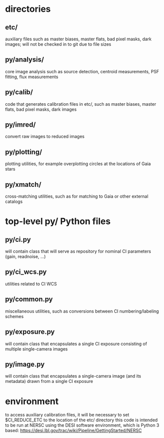 # directories

## etc/
auxiliary files such as master biases, master flats, bad pixel masks, dark images; will not be checked in to git due to file sizes

## py/analysis/
core image analysis such as source detection, centroid measurements, PSF fitting, flux measurements

## py/calib/
code that generates calibration files in etc/, such as master biases, master flats, bad pixel masks, dark images

## py/imred/
convert raw images to reduced images

## py/plotting/
plotting utilities, for example overplotting circles at the locations of Gaia stars

## py/xmatch/
cross-matching utilities, such as for matching to Gaia or other external catalogs

# top-level py/ Python files

## py/ci.py
will contain class that will serve as repository for nominal CI parameters (gain, readnoise, ...)

## py/ci_wcs.py
utilities related to CI WCS

## py/common.py
miscellaneous utilities, such as conversions between CI numbering/labeling schemes

## py/exposure.py
will contain class that encapsulates a single CI exposure consisting of multiple single-camera images

## py/image.py
will contain class that encapsulates a single-camera image (and its metadata) drawn from a single CI exposure

# environment
to access auxiliary calibration files, it will be necessary to set \$CI\_REDUCE\_ETC to the location of the etc/ directory
this code is intended to be run at NERSC using the DESI software environment, which is Python 3 based:
https://desi.lbl.gov/trac/wiki/Pipeline/GettingStarted/NERSC
